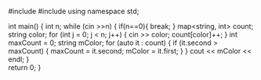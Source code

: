 #include <iostream>
#include <map>
using namespace std;

int main() {
	int n;
	while (cin >>n) {
		if(n==0){
			break;
		}
		map<string, int> count;
		string color;
		for (int j = 0; j < n; j++) {
			cin >> color;
			count[color]++;
		}
		int maxCount = 0;
		string mColor;
		for (auto it : count) {
			if (it.second > maxCount) {
				maxCount = it.second;
				mColor = it.first;
			}
		}
		cout << mColor << endl;
	}			
	return 0;
}